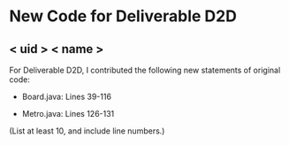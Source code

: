 # New Code for Deliverable D2D

## < uid > < name >

For Deliverable D2D, I contributed the following new statements of original code:

- Board.java: Lines 39-116

- Metro.java: Lines 126-131

(List at least 10, and include line numbers.)
